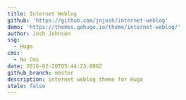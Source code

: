 ```yaml
---
title: Internet Weblog
github: 'https://github.com/jnjosh/internet-weblog'
demo: 'https://themes.gohugo.io/theme/internet-weblog/'
author: Josh Johnson
ssg:
  - Hugo
cms:
  - No Cms
date: 2016-02-20T05:44:23.000Z
github_branch: master
description: internet weblog theme for Hugo
stale: false
---
```

